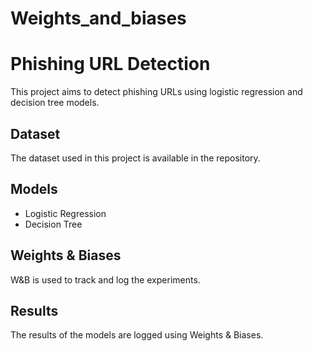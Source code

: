 # Weights_and_biases
# Phishing URL Detection

This project aims to detect phishing URLs using logistic regression and decision tree models.

## Dataset

The dataset used in this project is available in the repository.

## Models

- Logistic Regression
- Decision Tree

## Weights & Biases

W&B is used to track and log the experiments.

## Results

The results of the models are logged using Weights & Biases.


